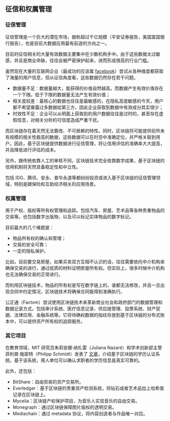 ## 征信和权属管理
### 征信管理

征信管理是一个巨大的潜在市场，据称超过千亿规模（平安证券报告，美国富国银行报告），也是目前大数据应用最有前途的方向之一。

目前的征信相关的大量有效数据主要集中在少数机构手中。由于这些数据太过敏感，并且是商业命脉，往往会被严密保护起来，进而形成很高的行业门槛。

虽然现在大量的互联网企业（最成功的应该属 [facebook](https://facebook.com)）尝试从各种维度都获取了海量的用户信息，但从征信角度看，这些数据仍然存在若干问题。

* 数据量不足：数据量越大，能获得的价值自然越高，而数据产生有效价值存在一个下限。低于下限的数据量无法产生有效价值；
* 相关度较差：最核心的数据也往往是最敏感的，在隐私高度敏感的今天，用户都不希望暴露过多数据给第三方，因此企业获取到数据中有效成分其实很少；
* 时效性不足：企业可以从明面上获取到的用户数据往往是过时的，甚至存在虚假信息，对相关分析的可信度造成严重干扰。

而区块链存在着天然无法篡改、不可抵赖的特性。同时，区块链将可能提供前所未有规模的相关性极高的数据，这些数据可以在时空中准确定位，并严格关联到用户。因此，基于区块链提供数据进行征信管理，将让信用评估的准确率大大提高，并且降低进行评估的成本。

另外，跟传统依靠人工的审核不同，区块链技术完全依靠数学成果，基于区块链的信用机制将天然具备稳定性和中立性。

包括 IDG、腾讯、安永、普华永道等都纷纷投资或进入基于区块链的征信管理领域，特别是跟保险和互助经济相关的应用场景。

### 权属管理

用于产权、版权等所有权管理和追踪。包括汽车、房屋、艺术品等各种贵重物品的交易等。也包括数字出版物，以及可以标记实体物品的数字标记。

目前最大的几个难题是：

* 物品所有权的确认和管理；
* 交易的安全可靠；
* 一定的隐私保护。

比如，目前要交易房屋，如果买卖双方互相不认识的话，往往需要依托中介机构来确保交易的进行，通过纸质的材料证明房屋所有权。但实际上，很多时候中介机构也无法确保交易的正常进行。

而利用区块链技术，物品的所有权是写在数字链上的，谁都无法修改，并且一旦出现合同中约定情况，区块链技术将确保合同能得到准确执行。

公正通（Factom）尝试使用区块链技术来革新商业社会和政府部门的数据管理和数据记录方式。包括审计系统、医疗信息记录、供应链管理、投票系统、财产契据、法律应用、金融系统等。它将待确权数据的指纹存放到基于区块链的分布式账本中，可以提供资产所有权的追踪服务。

### 其它项目
在教育领域，MIT 研究员朱莉安娜·纳扎雷（Juliana Nazaré）和学术创新部主管菲利普·施密特（Philipp Schmidt）发表了 [文章](http://quarktalk.cc/threads/mit-media-lab-uses-the-bitcoin-blockchain-for-digital-certificates.1553/)，介绍基于区块链的学历认证系统。基于该系统，用人单位可以确认求职者的学历信息是真实可靠的。

此外，还包括：

* BitShare：自由贸易的资产交易所。 
* Everledger：基于区块链的贵重资产检测系统，将钻石或者艺术品加上哈希值记录在区块链上。
* Mycelia：区块链产权保护项目，为音乐人实现音乐的自由交易。
* Monegraph：通过区块链保障图片版权的透明交易。
* Mediachain：通过 metadata 协议，将内容创造者与作品唯一对应。



